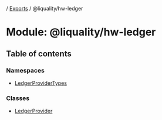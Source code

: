 [](../README.md) / [Exports](../modules.md) / @liquality/hw-ledger

# Module: @liquality/hw-ledger

## Table of contents

### Namespaces

- [LedgerProviderTypes](liquality_hw_ledger.LedgerProviderTypes.md)

### Classes

- [LedgerProvider](../classes/liquality_hw_ledger.LedgerProvider.md)
